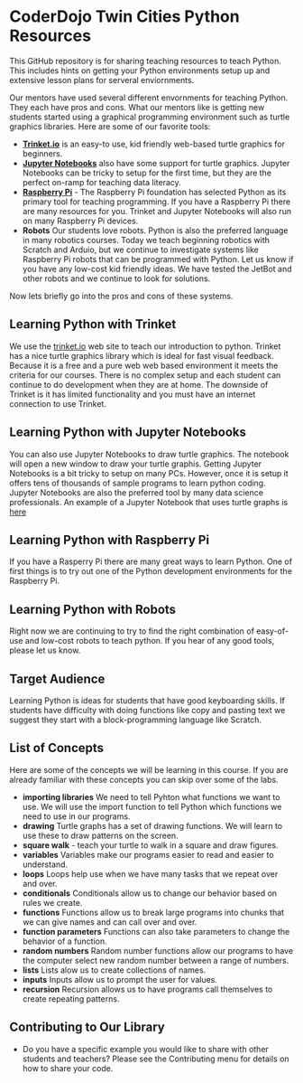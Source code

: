 # CoderDojo Twin Cities Python Resources
This GitHub repository is for sharing teaching resources to teach Python. This includes hints on getting your Python environments setup up and extensive lesson plans for serveral enviornments.


Our mentors have used several different envornments for teaching Python.  They each have pros and cons.  What our mentors like is getting new students started using a graphical programming environment such as turtle graphics libraries.  Here are some of our favorite tools:
- [**Trinket.io**](http://trinket.io) is an easy-to use, kid friendly web-based turtle graphics for beginners.
- [**Jupyter Notebooks**](https://jupyter.org/) also have some support for turtle graphics.  Jupyter Notebooks can be tricky to setup for the first time, but they are the perfect on-ramp for teaching data literacy.
- [**Raspberry Pi**](https://www.raspberrypi.org/documentation/usage/python/) - The Raspberry Pi foundation has selected Python as its primary tool for teaching programming.  If you have a Raspberry Pi there are many resources for you.  Trinket and Jupyter Notebooks will also run on many Raspberry Pi devices.
- **Robots** Our students love robots.  Python is also the preferred language in many robotics courses.  Today we teach beginning robotics with Scratch and Arduio, but we continue to investigate systems like Raspberry Pi robots that can be programmed with Python.  Let us know if you have any low-cost kid friendly ideas.  We have tested the JetBot and other robots and we continue to look for solutions.

Now lets briefly go into the pros and cons of these systems.

## Learning Python with Trinket
We use the [trinket.io](http://trinket.io) web site to teach our introduction to python.  Trinket has a nice turtle graphics library which is ideal for fast visual feedback.  Because it is a free and a pure web web based environment it meets the criteria for our courses.  There is no complex setup and each student can continue to do development when they are at home.  The downside of Trinket is it has limited functionality and you must have an internet connection to use Trinket.

## Learning Python with Jupyter Notebooks
You can also use Jupyter Notebooks to draw turtle graphics.  The notebook will open a new window to draw your turtle graphis.  Getting Jupyter Notebooks is a bit tricky to setup on many PCs.  However, once it is setup it offers tens of thousands of sample programs to learn python coding.  Jupyter Notebooks are also the preferred tool by many data science professionals.
An example of a Jupyter Notebook that uses turtle graphs is [here](jupyter/draw-figure.ipynb)

## Learning Python with Raspberry Pi
If you have a Rasperry Pi there are many great ways to learn Python.  One of first things is to try out one of the Python development environments for the Raspberry Pi.

## Learning Python with Robots
Right now we are continuing to try to find the right combination of easy-of-use and low-cost robots to teach python.  If you hear of any good tools, please let us know.

## Target Audience
Learning Python is ideas for students that have good keyboarding skills.  If students have difficulty with doing functions like copy and pasting text we suggest they start with a block-programming language like Scratch.

## List of Concepts
Here are some of the concepts we will be learning in this course.  If you are already familiar with these concepts you can skip over some of the labs.

- **importing libraries** We need to tell Pyhton what functions we want to use.  We will use the import function to tell Python which functions we need to use in our programs.
- **drawing** Turtle graphs has a set of drawing functions.  We will learn to use these to draw patterns on the screen.
- **square walk** - teach your turtle to walk in a square and draw figures.
- **variables** Variables make our programs easier to read and easier to understand.
- **loops** Loops help use when we have many tasks that we repeat over and over.
- **conditionals** Conditionals allow us to change our behavior based on rules we create.
- **functions**  Functions allow us to break large programs into chunks that we can give names and can call over and over.
- **function parameters**  Functions can also take parameters to change the behavior of a function.
- **random numbers**  Random number functions allow our programs to have the computer select new random number between a range of numbers.
- **lists** Lists alow us to create collections of names.
- **inputs**  Inputs allow us to prompt the user for values.
- **recursion**  Recursion allows us to have programs call themselves to create repeating patterns.


## Contributing to Our Library
- Do you have a specific example you would like to share with other students and teachers?  Please see the Contributing menu for details on how to share your code.


